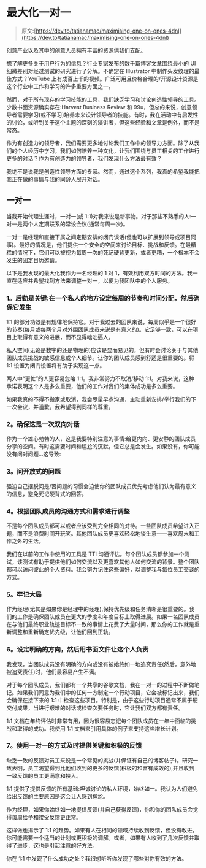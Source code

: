 # 最大化一对一

> 原文:[https://dev.to/tatianamac/maximising-one-on-ones-4dnl](https://dev.to/tatianamac/maximising-one-on-ones-4dnl)

创意产业以及其中的创意人员拥有丰富的资源供我们支配。

想了解更多关于用户行为的信息？行业专家发布的数千篇博客文章围绕最小的 UI 细微差别对经过测试的研究进行了分解。不确定在 Illustrator 中制作头发纹理的最佳方式？YouTube 上有成百上千的视频。广泛可用且价格合理的/开源设计资源是这个行业中工作和学习的许多重要方面之一。

然而，对于所有现存的学习技能的工具，我们缺乏学习和讨论创造性领导的工具。少数书面资源确实存在:Harvest Business Review 和 99u，但总的来说，创意领导者需要学习(或不学习)培养未来设计领导者的技能。有时，我在活动中有启发性的讨论，或听到关于这个主题的深刻的演讲者，但这些经验和文章是例外，而不是常态。

作为有创造力的领导者，我们需要更多地讨论我们工作中的领导力方面。除了从我们的个人经历中学习，我们如何培养一种文化，让我们围绕与员工相关的工作进行更多的对话？作为有创造力的领导者，我们发现什么方法最有效？

我绝不是说我是创造性领导方面的专家。然而，通过这个系列，我真的希望我能把我正在做的事情与我的同龄人展开对话。

## 一对一

当我开始代理生涯时，一对一(或 1:1)对我来说是新事物。对于那些不熟悉的人:一对一是两个人定期联系的常设会议(通常每周一次)。

一对一是经理和直接下属之间定期安排的闭门谈话(但也可以扩展到领导或项目同事)。最好的情况是，他们提供一个安全的空间来讨论目标、挑战和反馈。在最糟糕的情况下，它们可以被视为每周一次的死记硬背更新，或者更糟，一个根本不会发生的固定日历邀请。

以下是我发现的最大化我作为一名经理的 1 对 1，有效利用双方时间的方法。我一直在适应并希望找到方法来调整一对一，以便为我团队中的个人服务。

### 1。后勤是关键:在一个私人的地方设定每周的节奏和时间分配，然后确保它发生

1:1 的部分功效是有规律地保持它。对于我过去的团队来说，每周似乎是一个很好的节奏(每月或每两个月对外围团队成员来说是有意义的)。它足够一致，可以在项目上取得有意义的进展，而不显得咄咄逼人。

私人空间(无论是数字的还是物理的)应该是显而易见的，但有时会讨论关于与其他团队成员挑战的敏感信息或个人细节。让你的团队成员感到舒适是很重要的。将 1:1 设置为闭门设置将有助于实现这一点。

两人中“更忙”的人更容易忽略 1:1。我非常努力不取消/移动 1:1。对我来说，这种承诺表明这个人是多么重要，他们的工作对我们的集体成功是多么重要。

如果我真的不得不搬家或取消，我会尽量早点沟通，主动重新安排/举行我们的下一次会议，并道歉。我希望得到同样的尊重。

### 2。确保这是一次双向对话

作为一个雄心勃勃的人，这是我要特别注意的事情:给更内向、更安静的团队成员分享的空间。有时这需要时间和尴尬的沉默，但它总是会发生。如果没有，你可能没有问对问题…这导致:

### 3。问开放式的问题

强迫自己摆脱问是/否问题的习惯会迫使你的团队成员优先考虑他们认为最有意义的信息，避免死记硬背式的回答。

### 4。根据团队成员的沟通方式和需求进行调整

不是每个团队成员都可以或者应该受到完全相同的对待。一些团队成员希望进入正题，而不是浪费时间开玩笑。其他团队成员更喜欢轻松地谈生意——喜欢周末和工作之外的生活。

我们在以前的工作中使用的工具是 TTI 沟通评估。每个团队成员都参加一个测试，该测试有助于提供他们如何交流以及更喜欢其他人如何交流的背景。整个团队都可以访问彼此的个人资料。我会努力记住这些偏好，以调整我与每位员工交谈的方式。

### 5。牢记大局

作为经理(尤其是如果你是经理中的经理),保持优先级和任务清晰是很重要的。我们的工作是确保团队成员在更大的季度和年度目标上取得进展。如果一名团队成员在与他们最终职业轨迹目标不一致的事情上花费了大量时间，那么你的工作就是重新调整和重新确定优先级，让他们回到正轨。

### 6。设定明确的方向，然后用书面文件让这个人负责

我发现，当团队成员没有明确的方向或没有被始终如一地追究责任(然后，意外地被追究责任)时，他们最容易产生不满。

对于每个团队成员，我们都有一个共享的谷歌文档，我在一对一的过程中不断做笔记。如果我们同意为我们中的任何一方制定一个行动项目，它会被标记出来，我们会确保在接下来的 1:1 中检查这些项目。特别是，由于这些行动项目通常不属于硬交付成果，当进行艰难的对话或检查次要任务时，它让我们双方都有责任。

1:1 文档在年终评估时非常有用，因为很容易忘记每个团队成员在一年中面临的挑战和取得的成功。我使用 1:1 文档来引用具体的例子来支持这些增长计划。

### 7。使用一对一的方式及时提供关键和积极的反馈

缺乏一致的反馈对员工来说是一个常见的挑战(并保证有自己的博客帖子)。研究一致表明，员工渴望得到比他们收到的更多的反馈(积极的和富有成效的),并且收到一致反馈的员工更满意和投入。

1:1 提供了提供反馈的所有基础:坦诚讨论的私人环境，始终如一。我认为人们避免给出反馈的主要原因是这会让人感到尴尬。

作为经理，如果你始终如一地提供反馈(并自己获得反馈)，你和你的团队成员会觉得每周给予和接受反馈更正常。

这样做也揭示了 1:1 的趋势。如果有人在相同的领域持续收到反馈，但没有改进，你可能需要一个适当的计划或更积极的调解。或者，如果有人收到了几次反馈并取得了进步，这也是引起注意的好方法。

你在 1:1 中发现了什么成功之处？我很想听听你发现了哪些对你有效的方法。